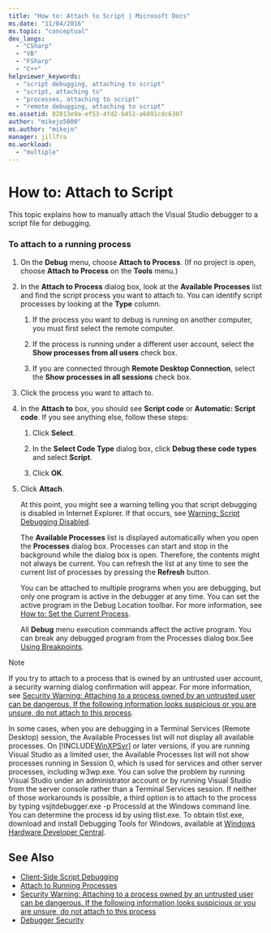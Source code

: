 ```yaml
---
title: "How to: Attach to Script | Microsoft Docs"
ms.date: "11/04/2016"
ms.topic: "conceptual"
dev_langs:
  - "CSharp"
  - "VB"
  - "FSharp"
  - "C++"
helpviewer_keywords:
  - "script debugging, attaching to script"
  - "script, attaching to"
  - "processes, attaching to script"
  - "remote debugging, attaching to script"
ms.assetid: 82013e9a-ef53-4fd2-b451-a6891cdc6307
author: "mikejo5000"
ms.author: "mikejo"
manager: jillfra
ms.workload:
  - "multiple"
---
```

# How to: Attach to Script
This topic explains how to manually attach the Visual Studio debugger to a script file for debugging.

### To attach to a running process

1. On the **Debug** menu, choose **Attach to Process**. (If no project is open, choose **Attach to Process** on the **Tools** menu.)

2. In the **Attach to Process** dialog box, look at the **Available Processes** list and find the script process you want to attach to. You can identify script processes by looking at the **Type** column.

   1. If the process you want to debug is running on another computer, you must first select the remote computer.

   2. If the process is running under a different user account, select the **Show processes from all users** check box.

   3. If you are connected through **Remote Desktop Connection**, select the **Show processes in all sessions** check box.

3. Click the process you want to attach to.

4. In the **Attach to** box, you should see **Script code** or **Automatic: Script code**. If you see anything else, follow these steps:

   1. Click **Select**.

   2. In the **Select Code Type** dialog box, click **Debug these code types** and select **Script**.

   3. Click **OK**.

5. Click **Attach**.

    At this point, you might see a warning telling you that script debugging is disabled in Internet Explorer. If that occurs, see [Warning: Script Debugging Disabled](../debugger/warning-script-debugging-disabled.md).

   The **Available Processes** list is displayed automatically when you open the **Processes** dialog box. Processes can start and stop in the background while the dialog box is open. Therefore, the contents might not always be current. You can refresh the list at any time to see the current list of processes by pressing the **Refresh** button.

   You can be attached to multiple programs when you are debugging, but only one program is active in the debugger at any time. You can set the active program in the Debug Location toolbar. For more information, see [How to: Set the Current Process](/previous-versions/visualstudio/visual-studio-2010/d5d4sxdw(v=vs.100)).

   All **Debug** menu execution commands affect the active program. You can break any debugged program from the Processes dialog box.See [Using Breakpoints](../debugger/using-breakpoints.md).

> [!NOTE]
>  If you try to attach to a process that is owned by an untrusted user account, a security warning dialog confirmation will appear. For more information, see [Security Warning: Attaching to a process owned by an untrusted user can be dangerous. If the following information looks suspicious or you are unsure, do not attach to this process](../debugger/security-warning-attaching-to-a-process-owned-by-an-untrusted-user.md).

 In some cases, when you are debugging in a Terminal Services (Remote Desktop) session, the Available Processes list will not display all available processes. On [!INCLUDE[WinXPSvr](../debugger/includes/winxpsvr_md.md)] or later versions, if you are running Visual Studio as a limited user, the Available Processes list will not show processes running in Session 0, which is used for services and other server processes, including w3wp.exe. You can solve the problem by running Visual Studio under an administrator account or by running Visual Studio from the server console rather than a Terminal Services session. If neither of those workarounds is possible, a third option is to attach to the process by typing vsjitdebugger.exe -p ProcessId at the Windows command line. You can determine the process id by using tlist.exe. To obtain tlist.exe, download and install Debugging Tools for Windows, available at [Windows Hardware Developer Central](/windows-hardware/drivers/dashboard/).

## See Also
- [Client-Side Script Debugging](../debugger/client-side-script-debugging.md)
- [Attach to Running Processes](../debugger/attach-to-running-processes-with-the-visual-studio-debugger.md)
- [Security Warning: Attaching to a process owned by an untrusted user can be dangerous. If the following information looks suspicious or you are unsure, do not attach to this process](../debugger/security-warning-attaching-to-a-process-owned-by-an-untrusted-user.md)
- [Debugger Security](../debugger/debugger-security.md)